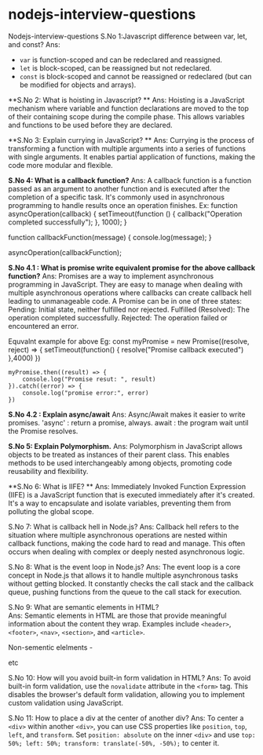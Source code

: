 # nodejs-interview-questions
Nodejs-interview-questions
S.No 1:Javascript difference between var, let, and const?
Ans:
- `var` is function-scoped and can be redeclared and reassigned.
- `let` is block-scoped, can be reassigned but not redeclared.
- `const` is block-scoped and cannot be reassigned or redeclared (but can be modified for objects and arrays).

**S.No 2: What is hoisting in Javascript? **
Ans: Hoisting is a JavaScript mechanism where variable and function declarations are moved to the top of their containing scope during the compile phase. This allows variables and functions to be used before they are declared.

**S.No 3: Explain currying in JavaScript?  **
Ans: Currying is the process of transforming a function with multiple arguments into a series of functions with single arguments. It enables partial application of functions, making the code more modular and flexible.

**S.No 4: What is a callback function?**
Ans: A callback function is a function passed as an argument to another function and is executed after the completion of a specific task. It's commonly used in asynchronous programming to handle results once an operation finishes.
Ex: function asyncOperation(callback) {
    setTimeout(function () {
        callback("Operation completed successfully");
    }, 1000);
}

function callbackFunction(message) {
    console.log(message);
}

asyncOperation(callbackFunction);

**S.No 4.1 : What is promise write equivalent promise for the above callback function?**
Ans: Promises are a way to implement asynchronous programming in JavaScript. They are easy to manage when dealing with multiple asynchronous operations where callbacks can create callback hell leading to unmanageable code.
A Promise can be in one of three states:
Pending: Initial state, neither fulfilled nor rejected.
Fulfilled (Resolved): The operation completed successfully.
Rejected: The operation failed or encountered an error.

Equvalnt example for above Eg:
 const myPromise = new Promise((resolve, reject) => {
        setTimeout(function() {
            resolve("Promise callback executed")
        },4000)
    })

    myPromise.then((result) => {
        console.log("Promise resut: ", result)
    }).catch((error) => {
        console.log("promise error:", error)
    })
**S.No 4.2 : Explain async/await**
Ans: Async/Await makes it easier to write promises. 
'async' : return a promise, always.  await : the program wait until the Promise resolves.


**S.No 5: Explain Polymorphism.**
Ans: Polymorphism in JavaScript allows objects to be treated as instances of their parent class. This enables methods to be used interchangeably among objects, promoting code reusability and flexibility.

**S.No 6: What is IIFE?  **
Ans: Immediately Invoked Function Expression (IIFE) is a JavaScript function that is executed immediately after it's created. It's a way to encapsulate and isolate variables, preventing them from polluting the global scope.

S.No 7: What is callback hell in Node.js?
Ans: Callback hell refers to the situation where multiple asynchronous operations are nested within callback functions, making the code hard to read and manage. This often occurs when dealing with complex or deeply nested asynchronous logic.

S.No 8: What is the event loop in Node.js?
Ans: The event loop is a core concept in Node.js that allows it to handle multiple asynchronous tasks without getting blocked. It constantly checks the call stack and the callback queue, pushing functions from the queue to the call stack for execution.

S.No 9: What are semantic elements in HTML?  
Ans: Semantic elements in HTML are those that provide meaningful information about the content they wrap. Examples include `<header>`, `<footer>`, `<nav>`, `<section>`, and `<article>`. <form> 
             Non-sementic elelments - <div> <span> <p> etc

S.No 10: How will you avoid built-in form validation in HTML?
Ans:  To avoid built-in form validation, use the `novalidate` attribute in the `<form>` tag. This disables the browser's default form validation, allowing you to implement custom validation using JavaScript.

S.No 11: How to place a div at the center of another div?
Ans: To center a `<div>` within another `<div>`, you can use CSS properties like `position`, `top`, `left`, and `transform`. Set `position: absolute` on the inner `<div>` and use `top: 50%; left: 50%; transform: translate(-50%, -50%);` to center it.
<!DOCTYPE html>
<html>
<head>
    <style>
        .outer {
            position: relative;
            width: 300px;
            height: 300px;
            border: 1px solid #000;
        }
        
        .inner {
            position: absolute;
            top: 50%;
            left: 50%;
            transform: translate(-50%, -50%);
        }
    </style>
</head>
<body>
    <div class="outer">
        <div class="inner">
            This is centered.
        </div>
    </div>
</body>
</html>


**S.No 12:** *Difference between display:none & visibility:hidden?*  
**Ans:** 
- `display: none` hides the element completely, removing it from the layout and making it occupy no space.
- `visibility: hidden` hides the element, but it still takes up space as if it were visible.

**S.No 13:** *What is the entry point of an Angular application?*  
**Ans:** The entry point of an Angular application is typically the `main.ts` file. This file bootstraps the Angular application by calling `platformBrowserDynamic().bootstrapModule(AppModule)`.

**S.No 14:** *How will you do error handling?*  
**Ans:** Error handling in Angular involves using try-catch blocks in TypeScript code to capture errors. Additionally, Angular provides error handling mechanisms like `ErrorHandler` to centralize error handling.

**S.No 15:** *What are decorators in Angular and its types?*  
**Ans:** Decorators in Angular are functions that modify the behavior of classes or class members. Types of decorators include `@Component`, `@Directive`, `@Injectable`, `@Pipe`, and `@NgModule`.

**S.No 16:** *What is pipes chaining?*  
**Ans:** Pipes chaining in Angular is the practice of applying multiple Angular pipes sequentially to transform the output in a desired way.

**S.No 17:** *Explain the concept of dependency injection?*  
**Ans:** Dependency Injection (DI) is a design pattern where a class receives its dependencies from an external source rather than creating them itself. It promotes modularity, testability, and maintainability of the application.

**S.No 18:** *What are common interfaces provided by Angular?*  
**Ans:** Common Angular interfaces include `OnInit`, `OnDestroy`, `OnChanges`, `AfterViewInit`, `AfterContentInit`, etc. These interfaces allow components and directives to implement specific lifecycle hooks.

**S.No 19:** *What is the difference between Subject and BehaviorSubject?*  
**Ans:** 
- `Subject` doesn't have an initial value and only emits values that are pushed to it after a subscription.
- `BehaviorSubject` has an initial value and emits the most recent value to new subscribers or those that have just subscribed.

**S.No 20:** *Significance of strings being immutable?*  
**Ans:** Strings being immutable means their value cannot be changed after creation. This ensures data integrity and security, especially when dealing with sensitive information. Immutable strings also facilitate concurrency and caching optimizations.

**S.No 21:** *Difference between if-else and switch?*  
**Ans:** 
- `if-else` allows for branching based on multiple conditions using logical expressions.
- `switch` evaluates a single expression against multiple cases, providing a more readable and efficient alternative for multiple `if` conditions.


**S.No 22:** *Basic structure of Angular, difference in AngularJS & Angular?*  
**Ans:** 
- Basic structure of Angular: Angular follows a component-based architecture. It includes modules, components, services, templates, directives, and a dependency injection system.
- Difference between AngularJS and Angular: AngularJS (Angular 1.x) is an older version of the framework and uses JavaScript. Angular (from version 2 onwards) is a complete rewrite, utilizing TypeScript for better type safety, performance improvements, and a component-based architecture.

**S.No 23:** *Angular basic commands: create app, update library, create component, create module?*  
**Ans:**
- Create a new Angular app: `ng new <app-name>`
- Update a library: `ng update <library-name>`
- Create a new component: `ng generate component <component-name>`
- Create a new module: `ng generate module <module-name>`

**S.No 24:** *Angular design patterns,? and why we use Angular and not React?*  
**Ans:** 
- Angular design patterns include the component architecture, dependency injection, and observables for handling asynchronous operations. These patterns promote a clean and maintainable codebase.
- The choice between Angular and React depends on project requirements. Angular is a full-featured framework suitable for large-scale applications, providing more structure and built-in features. React, on the other hand, is a flexible library, allowing developers to choose their tools and libraries, making it suitable for smaller projects or when performance is a top priority.

**S.No 25:** *How to handle exceptions in frontend?*  
**Ans:** Exception handling in the frontend involves using try-catch blocks to capture and handle errors.

**S.No 26:** What is a thread pool in Node.js?
**Ans:**  In Node.js, a thread pool is a collection of worker threads that handle asynchronous operations. It allows Node.js to execute non-blocking I/O operations in a more efficient manner by utilizing multiple threads from the thread pool. This enhances concurrency and performance, especially when dealing with I/O-bound tasks.

S.No 27:  EventEmitter in Node.js?
Ans: EventEmitter is a core module in Node.js used to handle events, we can create custom events using events module.
Ex: const EventEmitter = require('events');

const myEmitter = new EventEmitter();

myEmitter.on('greet', ( ) => {
  console.log('Hello, world!');
});

myEmitter.emit('greet');


S.No 28: Buffers in nodejs with exmple
Ans: The Buffer class in Node.js is used to perform operations on raw binary data. Generally, Buffer refers to the particular memory location in memory. Buffer and array have some similarities, but the difference is array can be any type, and it can be resizable. Buffers only deal with binary data, and it can not be resizable. Note: Buffer is global class no need to use require in nodejs
Methods:
No	Method	Description
1	Buffer.alloc(size)	It creates a buffer and allocates size to it.
2	Buffer.from(initialization)	It initializes the buffer with given data.
3	Buffer.write(data)	It writes the data on the buffer.
4	toString()	It read data from the buffer and returned it.
5	Buffer.isBuffer(object)	It checks whether the object is a buffer or not.
6	Buffer.length	It returns the length of the buffer.
7	Buffer.copy(buffer,subsection size)	It copies data from one buffer to another.
8	Buffer.slice(start, end=buffer.length)	It returns the subsection of data stored in a buffer.
9	Buffer.concat([buffer,buffer])	It concatenates two buffers.

Example:
const buf = Buffer.from('Hello, Node.js', 'utf-8');

console.log(buf.toString()); // Output: Hello, Node.js
console.log(buf.length);      // Output: 13

S.No 29: Streams in nodejs with methods:
Ans:
In Node.js, streams are a powerful and efficient way to handle reading and writing data, especially for large amounts of data or continuous data flow. Streams allow you to process data piece by piece (or chunk by chunk) rather than loading the entire data into memory. Streams are especially useful when dealing with network operations, file system operations, or other I/O operations.

There are several types of streams in Node.js:

Readable Stream:
Readable streams allow you to read data from a source. They are instances of the stream.Readable class. Common methods and events associated with readable streams include:

read(size): Reads and returns the specified number of bytes or characters.
on('data', callback): Event emitted when data is available to be read.
on('end', callback): Event emitted when there is no more data to be read.
on('error', callback): Event emitted if an error occurs.
pipe(destination): Pipes the data from the readable stream to a writable stream.

Writable Stream:
Writable streams allow you to write data to a destination. They are instances of the stream.Writable class. Common methods and events associated with writable streams include:

write(chunk, encoding, callback): Writes data to the stream.
end([chunk], [encoding], [callback]): Signals the end of writing and optionally writes the last chunk of data.
on('finish', callback): Event emitted when all data has been flushed.

Duplex Stream:
Duplex streams combine both readable and writable functionalities. They are instances of the stream.Duplex class. You can both read from and write to a duplex stream.

Transform Stream:
Transform streams are a special type of duplex stream where the output is computed based on the input. They are instances of the stream.Transform class. You can modify the data as it is being written or read.

Examples: -
Here's a brief example demonstrating how to use a readable and writable stream:
const fs = require('fs');

// Readable Stream
const readableStream = fs.createReadStream('input.txt', 'utf-8');

readableStream.on('data', (chunk) => {
  console.log('Read chunk:', chunk);
});

readableStream.on('end', () => {
  console.log('Read stream ended.');
});

readableStream.on('error', (err) => {
  console.error('An error occurred:', err);
});

// Writable Stream
const writableStream = fs.createWriteStream('output.txt', 'utf-8');

writableStream.write('This is some data to write.\n');
writableStream.write('More data to write.\n');
writableStream.end('End of writing.');

writableStream.on('finish', () => {
  console.log('Write stream finished writing.');
});

writableStream.on('error', (err) => {
  console.error('An error occurred:', err);
});

S.No 30 What are some commonly used timing features of Node.js? 
Ans:
setTimeout/clearTimeout – This is used to implement delays in code execution.
setInterval/clearInterval – This is used to run a code block multiple times.
setImmediate/clearImmediate – Any function passed as the setImmediate() argument is a callback that's executed in the next iteration of the event loop.
process.nextTick – It is executed at last in iteration but before next iteration.

S.No 31 Nodejs modules:
Ans:

http: Provides functionality to create HTTP servers and clients.
fs (File System): Allows for file system operations like reading and writing files.
path: Helps in working with file and directory paths.
events: Enables event handling and emitting events. and creating custome events
util: Contains utility functions that are useful for developers.
os (Operating System): Provides information about the operating system.
querystring: Helps in parsing and formatting URL query strings.
crypto: Contains cryptographic functionality, including hash, HMAC, and encryption/decryption.
stream: Provides an interface for streaming data.
buffer: Allows for handling binary data directly.
url: Helps in URL resolution and parsing.
zlib: Provides functionality for compression and decompression using the zlib library.

S. No 32 Diff btw Observable and promise
Ans: 

S. No 33 
Ans: A closure in JavaScript is a function that remembers the variables from the scope in which it was created, even after that scope has finished executing. It has access to its own scope, the scope of the outer function, and the global scope.


S.No 34 let nums = [22, 55, 2, 6] sort in ascending order without using inbuild function in js
Ans: 
let nums = [22, 55, 2, 6];

function bubbleSort(arr) {
    const length = arr.length;
    for (let i = 0; i < length; i++) {
        for (let j = 0; j < length - 1; j++) {
            if (arr[j] > arr[j + 1]) {
                // Swap elements if they are in the wrong order
                const temp = arr[j];
                arr[j] = arr[j + 1];
                arr[j + 1] = temp;
            }
        }
    }
}

bubbleSort(nums);
console.log("Sorted array in ascending order:", nums);


